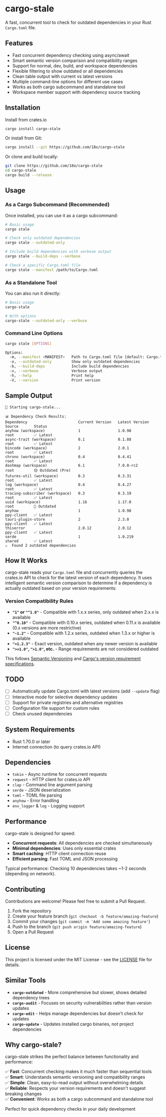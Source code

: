 # cargo-stale

A fast, concurrent tool to check for outdated dependencies in your Rust `Cargo.toml` file.

## Features

- Fast concurrent dependency checking using async/await
- Smart semantic version comparison and compatibility ranges
- Support for normal, dev, build, and workspace dependencies
- Flexible filtering to show outdated or all dependencies
- Clean table output with current vs latest versions
- Multiple command-line options for different use cases
- Works as both cargo subcommand and standalone tool
- Workspace member support with dependency source tracking

## Installation

Install from crates.io

```bash
cargo install cargo-stale
```

Or install from Git:

```bash
cargo install --git https://github.com/18o/cargo-stale
```

Or clone and build locally:

```bash
git clone https://github.com/18o/cargo-stale
cd cargo-stale
cargo build --release
```

## Usage

### As a Cargo Subcommand (Recommended)

Once installed, you can use it as a cargo subcommand:

```bash
# Basic usage
cargo stale

# Check only outdated dependencies
cargo stale --outdated-only

# Include build dependencies with verbose output
cargo stale --build-deps --verbose

# Check a specific Cargo.toml file
cargo stale --manifest /path/to/Cargo.toml
```

### As a Standalone Tool

You can also run it directly:

```bash
# Basic usage
cargo-stale

# With options
cargo-stale --outdated-only --verbose
```

### Command Line Options

```bash
cargo stale [OPTIONS]

Options:
  -m, --manifest <MANIFEST>   Path to Cargo.toml file [default: Cargo.toml]
  -o, --outdated-only         Show only outdated dependencies
  -b, --build-deps            Include build dependencies
  -v, --verbose               Verbose output
  -h, --help                  Print help
  -V, --version               Print version
```

## Sample Output

```
🚀 Starting cargo-stale...

📊 Dependency Check Results:
Dependency                       Current Version   Latest Version   Source       Status
anyhow (workspace)               1                 1.0.98           root         ✅ Latest
async-trait (workspace)          0.1               0.1.88           root         ✅ Latest
bincode (workspace)              2                 2.0.1            root         ✅ Latest
chrono (workspace)               0.4               0.4.41           root         ✅ Latest
dashmap (workspace)              6.1               7.0.0-rc2        root         🟡 Outdated (Pre)
futures-util (workspace)         0.3               0.3.31           root         ✅ Latest
log (workspace)                  0.4               0.4.27           root         ✅ Latest
tracing-subscriber (workspace)   0.3               0.3.19           root         ✅ Latest
uuid (workspace)                 1.16              1.17.0           root         🔴 Outdated
anyhow                           1                 1.0.98           ppy-client   ✅ Latest
tauri-plugin-store               2                 2.3.0            ppy-client   ✅ Latest
thiserror                        2.0.12            2.0.12           ppy-client   ✅ Latest
serde                            1                 1.0.219          shared       ✅ Latest
⚠️  Found 2 outdated dependencies
```

## How It Works

cargo-stale reads your `Cargo.toml` file and concurrently queries the crates.io API to check for the latest version of each dependency. It uses intelligent semantic version comparison to determine if a dependency is actually outdated based on your version requirements:

### Version Compatibility Rules

- **`"1"` or `"^1.0"`** - Compatible with 1.x.x series, only outdated when 2.x.x is available
- **`"^0.10"`** - Compatible with 0.10.x series, outdated when 0.11.x is available (0.x versions are more restrictive)
- **`"~1.2"`** - Compatible with 1.2.x series, outdated when 1.3.x or higher is available
- **`"=1.2.3"`** - Exact version, outdated when any newer version is available
- **`">=1.0"`, `">1.0"`, etc.** - Range requirements are not considered outdated

This follows [Semantic Versioning](https://semver.org/) and [Cargo's version requirement specifications](https://doc.rust-lang.org/cargo/reference/specifying-dependencies.html).

## TODO

- [ ] Automatically update Cargo.toml with latest versions (add `--update` flag)
- [ ] Interactive mode for selective dependency updates
- [ ] Support for private registries and alternative registries
- [ ] Configuration file support for custom rules
- [ ] Check unused dependencies

## System Requirements

- Rust 1.70.0 or later
- Internet connection (to query crates.io API)

## Dependencies

- `tokio` - Async runtime for concurrent requests
- `reqwest` - HTTP client for crates.io API
- `clap` - Command line argument parsing
- `serde` - JSON deserialization
- `toml` - TOML file parsing
- `anyhow` - Error handling
- `env_logger` & `log` - Logging support

## Performance

cargo-stale is designed for speed:

- **Concurrent requests**: All dependencies are checked simultaneously
- **Minimal dependencies**: Uses only essential crates
- **Smart caching**: HTTP client connection reuse
- **Efficient parsing**: Fast TOML and JSON processing

Typical performance: Checking 10 dependencies takes ~1-2 seconds (depending on network).

## Contributing

Contributions are welcome! Please feel free to submit a Pull Request.

1. Fork the repository
2. Create your feature branch (`git checkout -b feature/amazing-feature`)
3. Commit your changes (`git commit -m 'Add some amazing feature'`)
4. Push to the branch (`git push origin feature/amazing-feature`)
5. Open a Pull Request

## License

This project is licensed under the MIT License - see the [LICENSE](LICENSE) file for details.

## Similar Tools

- **`cargo-outdated`** - More comprehensive but slower, shows detailed dependency trees
- **`cargo-audit`** - Focuses on security vulnerabilities rather than version updates
- **`cargo-edit`** - Helps manage dependencies but doesn't check for updates
- **`cargo-update`** - Updates installed cargo binaries, not project dependencies

## Why cargo-stale?

cargo-stale strikes the perfect balance between functionality and performance:

✅ **Fast**: Concurrent checking makes it much faster than sequential tools  
✅ **Smart**: Understands semantic versioning and compatibility ranges  
✅ **Simple**: Clean, easy-to-read output without overwhelming details  
✅ **Reliable**: Respects your version requirements and doesn't suggest breaking changes  
✅ **Convenient**: Works as both a cargo subcommand and standalone tool

Perfect for quick dependency checks in your daily development
